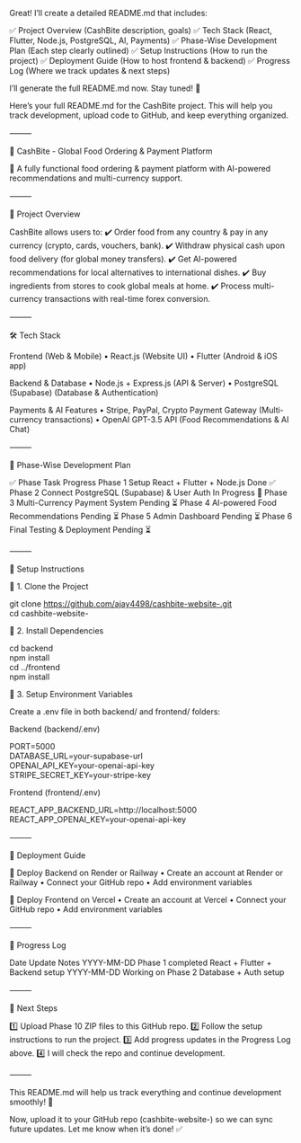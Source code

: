 Great! I’ll create a detailed README.md that includes:

✅ Project Overview (CashBite description, goals)
✅ Tech Stack (React, Flutter, Node.js, PostgreSQL, AI, Payments)
✅ Phase-Wise Development Plan (Each step clearly outlined)
✅ Setup Instructions (How to run the project)
✅ Deployment Guide (How to host frontend & backend)
✅ Progress Log (Where we track updates & next steps)

I’ll generate the full README.md now. Stay tuned! 🚀

Here’s your full README.md for the CashBite project. This will help you track development, upload code to GitHub, and keep everything organized.

⸻

📌 CashBite - Global Food Ordering & Payment Platform

🚀 A fully functional food ordering & payment platform with AI-powered recommendations and multi-currency support.

⸻

📖 Project Overview

CashBite allows users to:
✔️ Order food from any country & pay in any currency (crypto, cards, vouchers, bank).
✔️ Withdraw physical cash upon food delivery (for global money transfers).
✔️ Get AI-powered recommendations for local alternatives to international dishes.
✔️ Buy ingredients from stores to cook global meals at home.
✔️ Process multi-currency transactions with real-time forex conversion.

⸻

🛠️ Tech Stack

Frontend (Web & Mobile)
	•	React.js (Website UI)
	•	Flutter (Android & iOS app)

Backend & Database
	•	Node.js + Express.js (API & Server)
	•	PostgreSQL (Supabase) (Database & Authentication)

Payments & AI Features
	•	Stripe, PayPal, Crypto Payment Gateway (Multi-currency transactions)
	•	OpenAI GPT-3.5 API (Food Recommendations & AI Chat)

⸻

📌 Phase-Wise Development Plan

✅ Phase	Task	Progress
Phase 1	Setup React + Flutter + Node.js	Done ✅
Phase 2	Connect PostgreSQL (Supabase) & User Auth	In Progress 🔄
Phase 3	Multi-Currency Payment System	Pending ⏳
Phase 4	AI-powered Food Recommendations	Pending ⏳
Phase 5	Admin Dashboard	Pending ⏳
Phase 6	Final Testing & Deployment	Pending ⏳



⸻

📌 Setup Instructions

🔹 1. Clone the Project

git clone https://github.com/ajay4498/cashbite-website-.git  
cd cashbite-website-

🔹 2. Install Dependencies

cd backend  
npm install  
cd ../frontend  
npm install  

🔹 3. Setup Environment Variables

Create a .env file in both backend/ and frontend/ folders:

Backend (backend/.env)

PORT=5000  
DATABASE_URL=your-supabase-url  
OPENAI_API_KEY=your-openai-api-key  
STRIPE_SECRET_KEY=your-stripe-key  

Frontend (frontend/.env)

REACT_APP_BACKEND_URL=http://localhost:5000  
REACT_APP_OPENAI_KEY=your-openai-api-key  



⸻

📌 Deployment Guide

🔹 Deploy Backend on Render or Railway
	•	Create an account at Render or Railway
	•	Connect your GitHub repo
	•	Add environment variables

🔹 Deploy Frontend on Vercel
	•	Create an account at Vercel
	•	Connect your GitHub repo
	•	Add environment variables

⸻

📌 Progress Log

Date	Update	Notes
YYYY-MM-DD	Phase 1 completed	React + Flutter + Backend setup
YYYY-MM-DD	Working on Phase 2	Database + Auth setup



⸻

📢 Next Steps

1️⃣ Upload Phase 10 ZIP files to this GitHub repo.
2️⃣ Follow the setup instructions to run the project.
3️⃣ Add progress updates in the Progress Log above.
4️⃣ I will check the repo and continue development.

⸻

This README.md will help us track everything and continue development smoothly! 🚀

Now, upload it to your GitHub repo (cashbite-website-) so we can sync future updates. Let me know when it’s done! ✅
